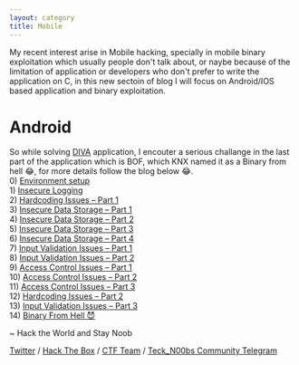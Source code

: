 ```yaml
---
layout: category
title: Mobile
---
```


<p>My recent interest arise in Mobile hacking, specially in mobile binary exploitation which usually people don't talk about, or naybe because of the limitation of application or developers who don't prefer to write the application on C, in this new sectoin of blog I will focus on Android/IOS based application and binary exploitation. </p>

<h1 Class="message">
  Android
</h1>

So while solving [DIVA](https://github.com/payatu/diva-android) application, I encouter a serious challange in the last part of the application which is BOF, which KNX named it as a Binary from hell 😂, for more details follow the blog below 😂.
<br>  0) [Environment setup](https://teckk2.github.io/mobile/2020/08/15/DIVA-Setup.html)
<br>  1) [Insecure Logging](https://teckk2.github.io/mobile/2020/08/15/DIVA-Insecure_Logging.html)
<br>  2) [Hardcoding Issues – Part 1](https://teckk2.github.io/mobile/2020/08/15/DIVA-Hardcoding-Issues-1.html)
<br>  3) [Insecure Data Storage – Part 1](https://teckk2.github.io/mobile/2020/08/15/DIVA-Insecure-Data-Storage-1.html)
<br>  4) [Insecure Data Storage – Part 2](https://teckk2.github.io/mobile/2020/08/15/DIVA-Insecure-Data-Storage-2.html)
<br>  5) [Insecure Data Storage – Part 3](https://teckk2.github.io/mobile/2020/08/15/DIVA-Insecure-Data-Storage-3.html)
<br>  6) [Insecure Data Storage – Part 4](https://teckk2.github.io/mobile/2020/08/15/DIVA-Insecure-Data-Storage-4.html)
<br>  7) [Input Validation Issues – Part 1](https://teckk2.github.io/mobile/2020/08/15/DIVA-Input-Validation-Issues-1.html)
<br>  8) [Input Validation Issues – Part 2](https://teckk2.github.io/mobile/2020/08/15/DIVA-Input-Validation-Issues-2.html)
<br>  9) [Access Control Issues – Part 1]()
<br>  10) [Access Control Issues – Part 2]()
<br>  11) [Access Control Issues – Part 3]()
<br>  12) [Hardcoding Issues – Part 2]()
<br>  13) [Input Validation Issues – Part 3]()
<br>  14) [Binary From Hell 😈]()

<p class="message">
  ~ Hack the World and Stay Noob
</p>

[Twitter](https://twitter.com/Teck__K2) / [Hack The Box](https://www.hackthebox.eu/profile/966) / [CTF Team](https://ctftime.org/team/20102) /
[Teck_N00bs Community Telegram](https://t.me/Teck_N00bs)

<script src="https://www.hackthebox.eu/badge/966"> </script>
